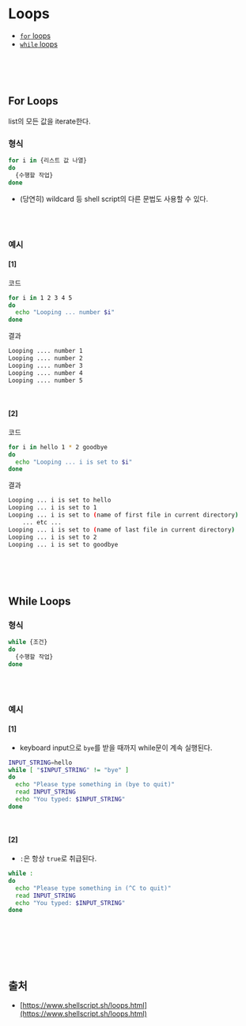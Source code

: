 # Loops

- [`for` loops](#for-loops)
- [`while` loops](#while-loops)


<br><br><br>


## For Loops
list의 모든 값을 iterate한다.

### 형식
``` sh
for i in {리스트 값 나열}
do
  {수행할 작업}
done
```
- (당연히) wildcard 등 shell script의 다른 문법도 사용할 수 있다.

<br><br>


### 예시

#### [1]
코드
``` sh
for i in 1 2 3 4 5
do
  echo "Looping ... number $i"
done
```
결과
``` sh
Looping .... number 1
Looping .... number 2
Looping .... number 3
Looping .... number 4
Looping .... number 5
```

<br>


#### [2]
코드
``` sh
for i in hello 1 * 2 goodbye 
do
  echo "Looping ... i is set to $i"
done
```

결과
``` sh
Looping ... i is set to hello
Looping ... i is set to 1
Looping ... i is set to (name of first file in current directory)
    ... etc ...
Looping ... i is set to (name of last file in current directory)
Looping ... i is set to 2
Looping ... i is set to goodbye
```

<br><br><br>



## While Loops

### 형식
``` sh
while {조건}
do
  {수행할 작업}
done
```

<br><br>

### 예시

#### [1]
- keyboard input으로 `bye`를 받을 때까지 while문이 계속 실행된다.

``` sh
INPUT_STRING=hello
while [ "$INPUT_STRING" != "bye" ]
do
  echo "Please type something in (bye to quit)"
  read INPUT_STRING
  echo "You typed: $INPUT_STRING"
done
```

<br>

#### [2]
- `:`은 항상 `true`로 취급된다.

``` sh
while :
do
  echo "Please type something in (^C to quit)"
  read INPUT_STRING
  echo "You typed: $INPUT_STRING"
done
```



<br><br><br><br><br>



## 출처
- [https://www.shellscript.sh/loops.html](https://www.shellscript.sh/loops.html)
